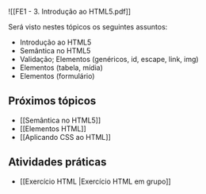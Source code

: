![[FE1 - 3. Introdução ao HTML5.pdf]]

Será visto nestes tópicos os seguintes assuntos:
- Introdução ao HTML5
- Semântica no HTML5
- Validação; Elementos (genéricos, id, escape, link, img)
- Elementos (tabela, mídia)
- Elementos (formulário)
## Próximos tópicos
- [[Semântica no HTML5]]
- [[Elementos HTML]] 
- [[Aplicando CSS ao HTML]]

## Atividades práticas
- [[Exercício HTML |Exercício HTML em grupo]]





